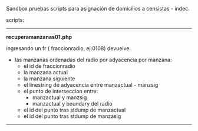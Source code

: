 Sandbox pruebas scripts para asignación de domicilios a censistas - indec.


scripts:

***

**recuperamanzanas01.php**

ingresando un fr ( fraccionradio, ej:0108) devuelve:
- las manzanas ordenadas del radio por adyacencia
	por manzana:
	- el id de fraccionradio
	- la manzana actual
	- la manzana siguiente
	- el linestring de adyacencia entre manzactual - manzsig
	- el punto de interseccion entre:
		- manzactual y manzsig
		- manzactual y boundary del radio
	- el id del punto tras stdump de manzactual
	- el id del punto tras stdump de manzasig 

***


